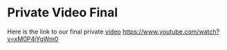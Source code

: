 # Private Video Final
Here is the link to our final private [video](https://www.youtube.com/watch?v=xM0P4iYgWm0) https://www.youtube.com/watch?v=xM0P4iYgWm0
